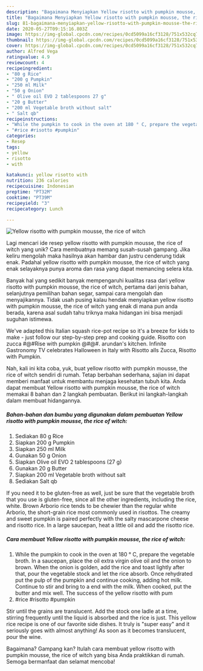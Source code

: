```yaml
---
description: "Bagaimana Menyiapkan Yellow risotto with pumpkin mousse, the rice of witch, Menggugah Selera"
title: "Bagaimana Menyiapkan Yellow risotto with pumpkin mousse, the rice of witch, Menggugah Selera"
slug: 81-bagaimana-menyiapkan-yellow-risotto-with-pumpkin-mousse-the-rice-of-witch-menggugah-selera
date: 2020-05-27T09:15:16.803Z
image: https://img-global.cpcdn.com/recipes/0cd5099a16cf3128/751x532cq70/yellow-risotto-with-pumpkin-mousse-the-rice-of-witch-recipe-main-photo.jpg
thumbnail: https://img-global.cpcdn.com/recipes/0cd5099a16cf3128/751x532cq70/yellow-risotto-with-pumpkin-mousse-the-rice-of-witch-recipe-main-photo.jpg
cover: https://img-global.cpcdn.com/recipes/0cd5099a16cf3128/751x532cq70/yellow-risotto-with-pumpkin-mousse-the-rice-of-witch-recipe-main-photo.jpg
author: Alfred Vega
ratingvalue: 4.9
reviewcount: 4
recipeingredient:
- "80 g Rice"
- "200 g Pumpkin"
- "250 ml Milk"
- "50 g Onion"
- " Olive oil EVO 2 tablespoons 27 g"
- "20 g Butter"
- "200 ml Vegetable broth without salt"
- " Salt qb"
recipeinstructions:
- "While the pumpkin to cook in the oven at 180 ° C, prepare the vegetable broth. In a saucepan, place the oil extra virgin olive oil and the onion to brown. When the onion is golden, add the rice and toast lightly after that, pour the vegetable stock and let the rice absorb. Once rehydrated put the pulp of the pumpkin and continue cooking, adding hot milk. Continue to stir and bring to a end with the milk. When cooked, put the butter and mix well. The success of the yellow risotto with pum"
- "#rice #risotto #pumpkin"
categories:
- Resep
tags:
- yellow
- risotto
- with

katakunci: yellow risotto with 
nutrition: 236 calories
recipecuisine: Indonesian
preptime: "PT32M"
cooktime: "PT39M"
recipeyield: "3"
recipecategory: Lunch

---
```



![Yellow risotto with pumpkin mousse, the rice of witch](https://img-global.cpcdn.com/recipes/0cd5099a16cf3128/751x532cq70/yellow-risotto-with-pumpkin-mousse-the-rice-of-witch-recipe-main-photo.jpg)

Lagi mencari ide resep yellow risotto with pumpkin mousse, the rice of witch yang unik? Cara membuatnya memang susah-susah gampang. Jika keliru mengolah maka hasilnya akan hambar dan justru cenderung tidak enak. Padahal yellow risotto with pumpkin mousse, the rice of witch yang enak selayaknya punya aroma dan rasa yang dapat memancing selera kita.

Banyak hal yang sedikit banyak mempengaruhi kualitas rasa dari yellow risotto with pumpkin mousse, the rice of witch, pertama dari jenis bahan, selanjutnya pemilihan bahan segar, sampai cara mengolah dan menyajikannya. Tidak usah pusing kalau hendak menyiapkan yellow risotto with pumpkin mousse, the rice of witch yang enak di mana pun anda berada, karena asal sudah tahu triknya maka hidangan ini bisa menjadi suguhan istimewa.

We&#39;ve adapted this Italian squash rice-pot recipe so it&#39;s a breeze for kids to make - just follow our step-by-step prep and cooking guide. Risotto con zucca #@#Rise with pumpkin @#@#. arundan&#39;s kitchen. Infinite Gastronomy TV celebrates Halloween in Italy with Risotto alls Zucca, Risotto with Pumpkin.


Nah, kali ini kita coba, yuk, buat yellow risotto with pumpkin mousse, the rice of witch sendiri di rumah. Tetap berbahan sederhana, sajian ini dapat memberi manfaat untuk membantu menjaga kesehatan tubuh kita. Anda dapat membuat Yellow risotto with pumpkin mousse, the rice of witch memakai 8 bahan dan 2 langkah pembuatan. Berikut ini langkah-langkah dalam membuat hidangannya.

<!--inarticleads1-->

##### Bahan-bahan dan bumbu yang digunakan dalam pembuatan Yellow risotto with pumpkin mousse, the rice of witch:

1. Sediakan 80 g Rice
1. Siapkan 200 g Pumpkin
1. Siapkan 250 ml Milk
1. Gunakan 50 g Onion
1. Siapkan  Olive oil EVO 2 tablespoons (27 g)
1. Gunakan 20 g Butter
1. Siapkan 200 ml Vegetable broth without salt
1. Sediakan  Salt qb


If you need it to be gluten-free as well, just be sure that the vegetable broth that you use is gluten-free, since all the other ingredients, including the rice, white. Brown Arborio rice tends to be chewier than the regular white Arborio, the short-grain rice most commonly used in risottos. The creamy and sweet pumpkin is paired perfectly with the salty mascarpone cheese and risotto rice. In a large saucepan, heat a little oil and add the risotto rice. 

<!--inarticleads2-->

##### Cara membuat Yellow risotto with pumpkin mousse, the rice of witch:

1. While the pumpkin to cook in the oven at 180 ° C, prepare the vegetable broth. In a saucepan, place the oil extra virgin olive oil and the onion to brown. When the onion is golden, add the rice and toast lightly after that, pour the vegetable stock and let the rice absorb. Once rehydrated put the pulp of the pumpkin and continue cooking, adding hot milk. Continue to stir and bring to a end with the milk. When cooked, put the butter and mix well. The success of the yellow risotto with pum
1. #rice #risotto #pumpkin


Stir until the grains are translucent. Add the stock one ladle at a time, stirring frequently until the liquid is absorbed and the rice is just. This yellow rice recipe is one of our favorite side dishes. It truly is &#34;super easy&#34; and it seriously goes with almost anything! As soon as it becomes translucent, pour the wine. 

Bagaimana? Gampang kan? Itulah cara membuat yellow risotto with pumpkin mousse, the rice of witch yang bisa Anda praktikkan di rumah. Semoga bermanfaat dan selamat mencoba!

